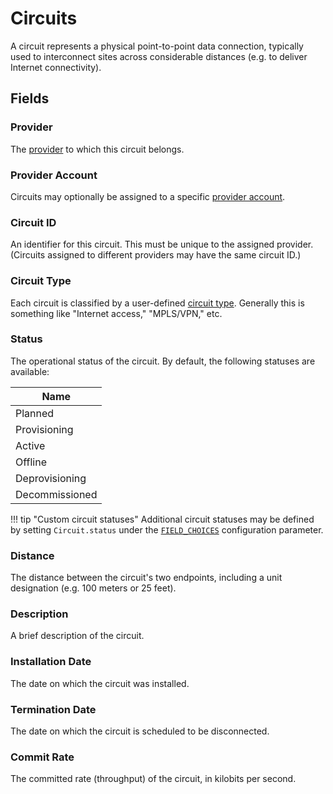 # Circuits

A circuit represents a physical point-to-point data connection, typically used to interconnect sites across considerable distances (e.g. to deliver Internet connectivity).

## Fields

### Provider

The [provider](./provider.md) to which this circuit belongs.

### Provider Account

Circuits may optionally be assigned to a specific [provider account](./provideraccount.md).

### Circuit ID

An identifier for this circuit. This must be unique to the assigned provider. (Circuits assigned to different providers may have the same circuit ID.)

### Circuit Type

Each circuit is classified by a user-defined [circuit type](./circuittype.md). Generally this is something like "Internet access," "MPLS/VPN," etc.

### Status

The operational status of the circuit. By default, the following statuses are available:

| Name           |
|----------------|
| Planned        |
| Provisioning   |
| Active         |
| Offline        |
| Deprovisioning |
| Decommissioned |

!!! tip "Custom circuit statuses"
    Additional circuit statuses may be defined by setting `Circuit.status` under the [`FIELD_CHOICES`](../../configuration/data-validation.md#field_choices) configuration parameter.

### Distance

The distance between the circuit's two endpoints, including a unit designation (e.g. 100 meters or 25 feet).

### Description

A brief description of the circuit.

### Installation Date

The date on which the circuit was installed.

### Termination Date

The date on which the circuit is scheduled to be disconnected.

### Commit Rate

The committed rate (throughput) of the circuit, in kilobits per second.
